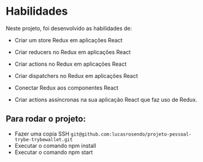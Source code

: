 # Habilidades
Neste projeto, foi desenvolvido as habilidades de:

  * Criar um store Redux em aplicações React

  * Criar reducers no Redux em aplicações React

  * Criar actions no Redux em aplicações React

  * Criar dispatchers no Redux em aplicações React

  * Conectar Redux aos componentes React

  * Criar actions assíncronas na sua aplicação React que faz uso de Redux.
  
  ## Para rodar o projeto:
  * Fazer uma copia SSH  ```git@github.com:lucasrosendo/projeto-pessoal-trybe-trybewallet.git```
  * Executar o comando npm install
  * Executar o comando npm start
